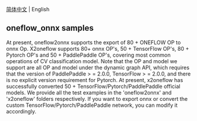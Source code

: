 [简体中文](README_zh.md) | English

## oneflow_onnx samples

At present, oneflow2onnx supports the export of 80 + ONEFLOW OP to onnx Op. X2oneflow supports 80+ onnx OP's, 50 + TensorFlow OP's, 80 + Pytorch OP's and 50 + PaddlePaddle OP's, covering most common operations of CV classification model. Note that the OP and model we support are all OP and model under the dynamic graph API, which requires that the version of PaddlePaddle > = 2.0.0, TensorFlow > = 2.0.0, and there is no explicit version requirement for Pytorch. At present, x2oneflow has successfully converted 50 + TensorFlow/Pytorch/PaddlePaddle official models. We provide all the test examples in the 'oneflow2onnx' and 'x2oneflow' folders respectively. If you want to export onnx or convert the custom TensorFlow/Pytorch/PaddlePaddle network, you can modify it accordingly.